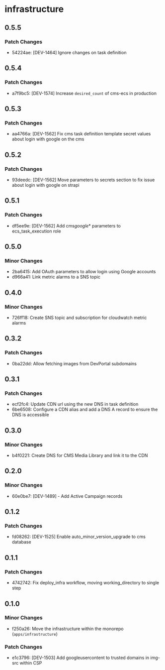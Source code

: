 # infrastructure

## 0.5.5

### Patch Changes

- 54224ae: [DEV-1464] Ignore changes on task definition

## 0.5.4

### Patch Changes

- a7f9bc5: [DEV-1574] Increase `desired_count` of cms-ecs in production

## 0.5.3

### Patch Changes

- aa4766a: [DEV-1562] Fix cms task definition template secret values about login with google on the cms

## 0.5.2

### Patch Changes

- 93deedc: [DEV-1562] Move parameters to secrets section to fix issue about login with google on strapi

## 0.5.1

### Patch Changes

- df5ee9e: [DEV-1562] Add cms*google*\* parameters to ecs_task_execution role

## 0.5.0

### Minor Changes

- 2ba6415: Add OAuth parameters to allow login using Google accounts
- d966a41: Link metric alarms to a SNS topic

## 0.4.0

### Minor Changes

- 726ff18: Create SNS topic and subscription for cloudwatch metric alarms

## 0.3.2

### Patch Changes

- 0ba22dd: Allow fetching images from DevPortal subdomains

## 0.3.1

### Patch Changes

- ecf2fc4: Update CDN url using the new DNS in task definition
- 6be6508: Configure a CDN alias and add a DNS A record to ensure the DNS is accessible

## 0.3.0

### Minor Changes

- b4f0221: Create DNS for CMS Media Library and link it to the CDN

## 0.2.0

### Minor Changes

- 60e0be7: [DEV-1489] - Add Active Campaign records

## 0.1.2

### Patch Changes

- fd08262: [DEV-1525] Enable auto_minor_version_upgrade to cms database

## 0.1.1

### Patch Changes

- 4742742: Fix deploy_infra workflow, moving working_directory to single step

## 0.1.0

### Minor Changes

- f250a26: Move the infrastructure within the monorepo (`apps/infrastructure`)

### Patch Changes

- e1c3796: [DEV-1503] Add googleusercontent to trusted domains in img-src within CSP

